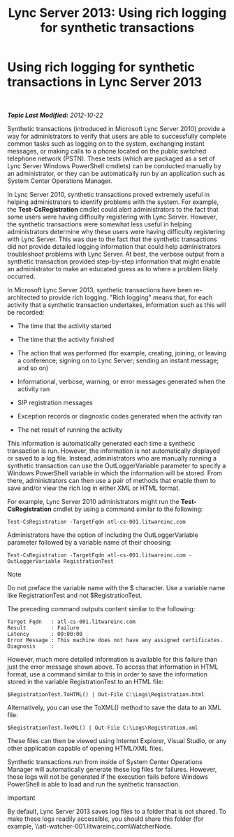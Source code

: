 ﻿---
title: 'Lync Server 2013: Using rich logging for synthetic transactions'
TOCTitle: Using rich logging for synthetic transactions
ms:assetid: 32714a71-9f42-4d5b-a508-e176d8f08bbf
ms:mtpsurl: https://technet.microsoft.com/en-us/library/JJ204798(v=OCS.15)
ms:contentKeyID: 48183812
ms.date: 07/23/2014
mtps_version: v=OCS.15
---

<div data-xmlns="http://www.w3.org/1999/xhtml">

<div class="topic" data-xmlns="http://www.w3.org/1999/xhtml" data-msxsl="urn:schemas-microsoft-com:xslt" data-cs="http://msdn.microsoft.com/en-us/">

<div data-asp="http://msdn2.microsoft.com/asp">

# Using rich logging for synthetic transactions in Lync Server 2013

</div>

<div id="mainSection">

<div id="mainBody">

<span> </span>

_**Topic Last Modified:** 2012-10-22_

Synthetic transactions (introduced in Microsoft Lync Server 2010) provide a way for administrators to verify that users are able to successfully complete common tasks such as logging on to the system, exchanging instant messages, or making calls to a phone located on the public switched telephone network (PSTN). These tests (which are packaged as a set of Lync Server Windows PowerShell cmdlets) can be conducted manually by an administrator, or they can be automatically run by an application such as System Center Operations Manager.

In Lync Server 2010, synthetic transactions proved extremely useful in helping administrators to identify problems with the system. For example, the **Test-CsRegistration** cmdlet could alert administrators to the fact that some users were having difficulty registering with Lync Server. However, the synthetic transactions were somewhat less useful in helping administrators determine why these users were having difficulty registering with Lync Server. This was due to the fact that the synthetic transactions did not provide detailed logging information that could help administrators troubleshoot problems with Lync Server. At best, the verbose output from a synthetic transaction provided step-by-step information that might enable an administrator to make an educated guess as to where a problem likely occurred.

In Microsoft Lync Server 2013, synthetic transactions have been re-architected to provide rich logging. "Rich logging" means that, for each activity that a synthetic transaction undertakes, information such as this will be recorded:

  - The time that the activity started

  - The time that the activity finished

  - The action that was performed (for example, creating, joining, or leaving a conference; signing on to Lync Server; sending an instant message; and so on)

  - Informational, verbose, warning, or error messages generated when the activity ran

  - SIP registration messages

  - Exception records or diagnostic codes generated when the activity ran

  - The net result of running the activity

This information is automatically generated each time a synthetic transaction is run. However, the information is not automatically displayed or saved to a log file. Instead, administrators who are manually running a synthetic transaction can use the OutLoggerVariable parameter to specify a Windows PowerShell variable in which the information will be stored. From there, administrators can then use a pair of methods that enable them to save and/or view the rich log in either XML or HTML format.

For example, Lync Server 2010 administrators might run the **Test-CsRegistration** cmdlet by using a command similar to the following:

    Test-CsRegistration -TargetFqdn atl-cs-001.litwareinc.com

Administrators have the option of including the OutLoggerVariable parameter followed by a variable name of their choosing:

    Test-CsRegistration -TargetFqdn atl-cs-001.litwareinc.com -OutLoggerVariable RegistrationTest

<div class="alert">


> [!NOTE]
> Do not preface the variable name with the $ character. Use a variable name like RegistrationTest and not $RegistrationTest.



</div>

The preceding command outputs content similar to the following:

    Target Fqdn   : atl-cs-001.litwareinc.com
    Result        : Failure
    Latency       : 00:00:00
    Error Message : This machine does not have any assigned certificates.
    Diagnosis     :

However, much more detailed information is available for this failure than just the error message shown above. To access that information in HTML format, use a command similar to this in order to save the information stored in the variable RegistrationTest to an HTML file:

    $RegistrationTest.ToHTML() | Out-File C:\Logs\Registration.html

Alternatively, you can use the ToXML() method to save the data to an XML file:

    $RegistrationTest.ToXML() | Out-File C:\Logs\Registration.xml

These files can then be viewed using Internet Explorer, Visual Studio, or any other application capable of opening HTML/XML files.

Synthetic transactions run from inside of System Center Operations Manager will automatically generate these log files for failures. However, these logs will not be generated if the execution fails before Windows PowerShell is able to load and run the synthetic transaction.

<div class="alert">


> [!IMPORTANT]
> By default, Lync Server 2013 saves log files to a folder that is not shared. To make these logs readily accessible, you should share this folder (for example, \\\\atl-watcher-001.litwareinc.com\WatcherNode.



</div>

</div>

<span> </span>

</div>

</div>

</div>

